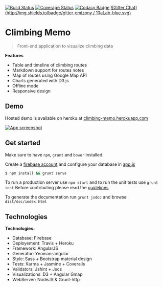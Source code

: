 [![Build Status](https://travis-ci.org/10alab/Siurana.svg?branch=develop)](https://travis-ci.org/10alab/Siurana)
[![Coverage Status](https://coveralls.io/repos/10alab/Siurana/badge.svg?branch=develop&service=github)](https://coveralls.io/github/10alab/Siurana?branch=develop)
[![Codacy Badge](https://api.codacy.com/project/badge/82b99cbb621d4ee6ae23826ec798d7cd)](https://www.codacy.com/app/cmizony/Siurana)
[![Gitter Chat](http://img.shields.io/badge/gitter-cmizony / 10aLab-blue.svg)](https://gitter.im/cmizony/10aLab)


# Climbing Memo

> Front-end application to visualize climbing data

**Features**
* Table and timeline of climbing routes
* Markdown support for routes notes
* Map of routes using Google Map API
* Charts generated with D3.js
* Offline mode
* Responsive design

Demo
-----

Hosted demo is available on heroku at [climbing-memo.herokuapp.com](http://climbing-memo.herokuapp.com/)

[![App screenshot](http://goo.gl/kaM5Sw)](http://climbing-memo.herokuapp.com)

Get started
-----

Make sure to have `npm`, `grunt` and `bower` installed.

Create a [firebase account](https://www.firebase.com/) and configure your database in [app.js](app/scripts/app.js#L30)


```sh
$ npm install && grunt serve
```

To run a production server use `npm start` and to run the unit tests use `grunt test`
Before contributing please read the [guidelines](https://github.com/10alab/Siurana/blob/develop/CONTRIBUTION.md)

To generate the documentation run `grunt jsdoc` and browse `dist/doc/index.html`

Technologies
-----

**Technologies:**

* Database:        Firebase
* Deployement:     Travis + Heroku
* Framework:       AngularJS
* Generator:       Yeoman-angular
* Style:           Sass + Bootstrap material design
* Tests:           Karma + Jasmine + Coveralls
* Validators:      Jshint + Jscs
* Visualizations:  D3 + Angular Gmap
* WebServer:       NodeJS & Grunt-http
